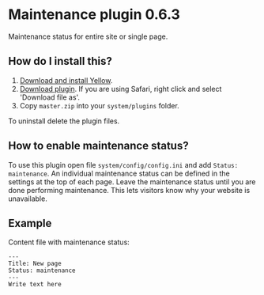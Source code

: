 Maintenance plugin 0.6.3
========================
Maintenance status for entire site or single page.

How do I install this?
----------------------
1. [Download and install Yellow](https://github.com/datenstrom/yellow/).
2. [Download plugin](https://github.com/nogginfuel/yellow-plugin-maintenance/archive/master.zip). If you are using Safari, right click and select 'Download file as'.
3. Copy `master.zip` into your `system/plugins` folder.

To uninstall delete the plugin files.

How to enable maintenance status?
---------------------------------
To use this plugin open file `system/config/config.ini` and add `Status: maintenance`. An individual maintenance status can be defined in the settings at the top of each page. Leave the maintenance status until you are done performing maintenance. This lets visitors know why your website is unavailable.

Example
-------
Content file with maintenance status:

    ---
    Title: New page
    Status: maintenance
    ---
    Write text here
